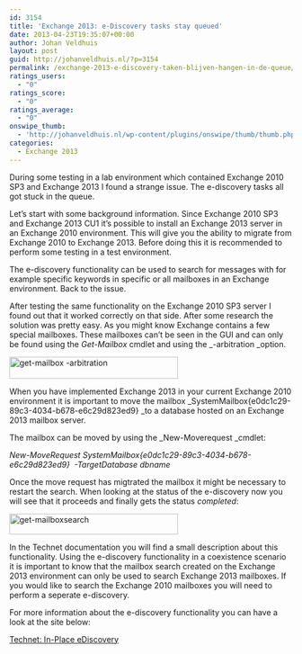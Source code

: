 ```yaml
---
id: 3154
title: 'Exchange 2013: e-Discovery tasks stay queued'
date: 2013-04-23T19:35:07+00:00
author: Johan Veldhuis
layout: post
guid: http://johanveldhuis.nl/?p=3154
permalink: /exchange-2013-e-discovery-taken-blijven-hangen-in-de-queue/
ratings_users:
  - "0"
ratings_score:
  - "0"
ratings_average:
  - "0"
onswipe_thumb:
  - 'http://johanveldhuis.nl/wp-content/plugins/onswipe/thumb/thumb.php?src=http://johanveldhuis.nl/wp-content/uploads/2013/04/get-mailboxsearch.png&amp;w=600&amp;h=800&amp;zc=1&amp;q=75&amp;f=0'
categories:
  - Exchange 2013
---
```

During some testing in a lab environment which contained Exchange 2010 SP3 and Exchange 2013 I found a strange issue. The e-discovery tasks all got stuck in the queue.

Let&#8217;s start with some background information. Since Exchange 2010 SP3 and Exchange 2013 CU1 it&#8217;s possible to install an Exchange 2013 server in an Exchange 2010 environment. This will give you the ability to migrate from Exchange 2010 to Exchange 2013. Before doing this it is recommended to perform some testing in a test environment.

The e-discovery functionality can be used to search for messages with for example specific keywords in specific or all mailboxes in an Exchange environment. Back to the issue.

After testing the same functionality on the Exchange 2010 SP3 server I found out that it worked correctly on that side. After some research the solution was pretty easy. As you might know Exchange contains a few special mailboxes. These mailboxes can&#8217;t be seen in the GUI and can only be found using the _Get-Mailbox_ cmdlet and using the _-arbitration _option.

[<img alt="get-mailbox -arbitration" src="https://i0.wp.com/johanveldhuis.nl/wp-content/uploads/2013/04/arbitration-mailboxes-300x39.png?resize=300%2C39" width="300" height="39" data-recalc-dims="1" />](https://i1.wp.com/johanveldhuis.nl/wp-content/uploads/2013/04/arbitration-mailboxes.png)

When you have implemented Exchange 2013 in your current Exchange 2010 environment it is important to move the mailbox _SystemMailbox{e0dc1c29-89c3-4034-b678-e6c29d823ed9} _to a database hosted on an Exchange 2013 mailbox server.

The mailbox can be moved by using the _New-Moverequest _cmdlet:

_New-MoveRequest _SystemMailbox{e0dc1c29-89c3-4034-b678-e6c29d823ed9}  -TargetDatabase dbname__

Once the move request has migtrated the mailbox it might be necessary to restart the search. When looking at the status of the e-discovery now you will see that it proceeds and finally gets the status _completed_:

[<img alt="get-mailboxsearch" src="https://i1.wp.com/johanveldhuis.nl/wp-content/uploads/2013/04/get-mailboxsearch-300x37.png?resize=300%2C37" width="300" height="37" data-recalc-dims="1" />](https://i2.wp.com/johanveldhuis.nl/wp-content/uploads/2013/04/get-mailboxsearch.png)

In the Technet documentation you will find a small description about this functionality. Using the e-discovery functionality in a coexistence scenario it is important to know that the mailbox search created on the Exchange 2013 environment can only be used to search Exchange 2013 mailboxes. If you would like to search the Exchange 2010 mailboxes you will need to perform a seperate e-discovery.

For more information about the e-discovery functionality you can have a look at the site below:

[Technet: In-Place eDiscovery](http://technet.microsoft.com/en-us/library/dd298021(v=exchg.150).aspx)